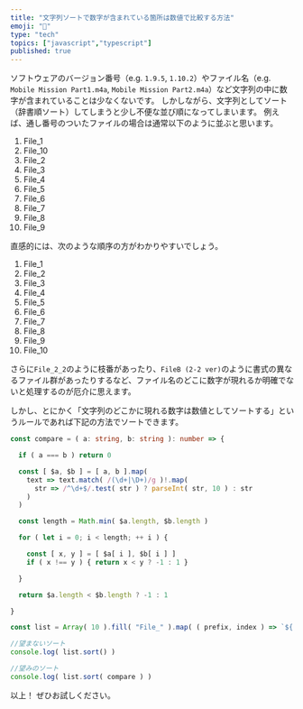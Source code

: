 ```yaml
---
title: "文字列ソートで数字が含まれている箇所は数値で比較する方法"
emoji: "🐙"
type: "tech"
topics: ["javascript","typescript"]
published: true
---
```


ソフトウェアのバージョン番号（e.g. `1.9.5`, `1.10.2`）やファイル名（e.g. `Mobile Mission Part1.m4a`, `Mobile Mission Part2.m4a`）など文字列の中に数字が含まれていることは少なくないです。
しかしながら、文字列としてソート（辞書順ソート）してしまうと少し不便な並び順になってしまいます。
例えば、通し番号のついたファイルの場合は通常以下のように並ぶと思います。

1. File_1
1. File_10
1. File_2
1. File_3
1. File_4
1. File_5
1. File_6
1. File_7
1. File_8
1. File_9

直感的には、次のような順序の方がわかりやすいでしょう。

1. File_1
1. File_2
1. File_3
1. File_4
1. File_5
1. File_6
1. File_7
1. File_8
1. File_9
1. File_10

さらに`File_2_2`のように枝番があったり、`FileB (2-2 ver)`のように書式の異なるファイル群があったりするなど、ファイル名のどこに数字が現れるか明確でないと処理するのが厄介に思えます。

しかし、とにかく「文字列のどこかに現れる数字は数値としてソートする」というルールであれば下記の方法でソートできます。

```typescript:sort.ts
const compare = ( a: string, b: string ): number => {

  if ( a === b ) return 0

  const [ $a, $b ] = [ a, b ].map(
    text => text.match( /(\d+|\D+)/g )!.map(
      str => /^\d+$/.test( str ) ? parseInt( str, 10 ) : str
    )
  )

  const length = Math.min( $a.length, $b.length )

  for ( let i = 0; i < length; ++ i ) {

    const [ x, y ] = [ $a[ i ], $b[ i ] ]
    if ( x !== y ) { return x < y ? -1 : 1 }

  }

  return $a.length < $b.length ? -1 : 1

}

const list = Array( 10 ).fill( "File_" ).map( ( prefix, index ) => `${ prefix }${ index + 1 }` )

//望まないソート
console.log( list.sort() )

//望みのソート
console.log( list.sort( compare ) )
```

以上！
ぜひお試しください。
